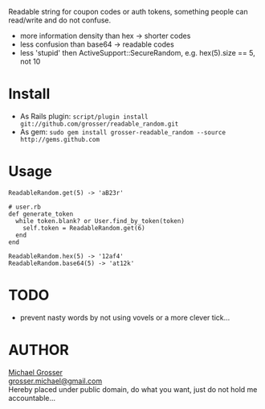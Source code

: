 Readable string for coupon codes or auth tokens, something people can read/write and do not confuse.

 - more information density than hex -> shorter codes
 - less confusion than base64 -> readable codes
 - less 'stupid' then ActiveSupport::SecureRandom, e.g. hex(5).size == 5, not 10

Install
=======
 - As Rails plugin: ` script/plugin install git://github.com/grosser/readable_random.git `
 - As gem: ` sudo gem install grosser-readable_random --source http://gems.github.com `

Usage
=====
    ReadableRandom.get(5) -> 'aB23r'

    # user.rb
    def generate_token
      while token.blank? or User.find_by_token(token)
        self.token = ReadableRandom.get(6)
      end
    end

    ReadableRandom.hex(5) -> '12af4'
    ReadableRandom.base64(5) -> 'at12k'

TODO
====
 - prevent nasty words by not using vovels or a more clever tick...


AUTHOR
======
[Michael Grosser](http://pragmatig.wordpress.com)  
grosser.michael@gmail.com  
Hereby placed under public domain, do what you want, just do not hold me accountable...